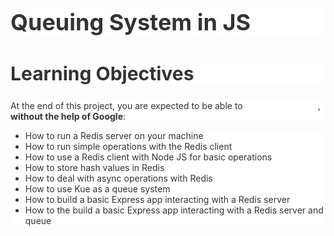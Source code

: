 <h1 style="text-align: start;color: rgb(51, 51, 51);background-color: rgb(255, 255, 255);font-size: 36px;">Queuing System in JS</h1>
<h2 style="text-align: start;color: rgb(51, 51, 51);background-color: rgb(255, 255, 255);font-size: 30px;">Learning Objectives</h2>
<p style="text-align: start;color: rgb(51, 51, 51);background-color: rgb(255, 255, 255);font-size: 14px;">At the end of this project, you are expected to be able to <a href="https://intranet.alxswe.com/rltoken/7yh7c3Zyy1RyUsdwlfsyDg" title="explain to anyone" target="_blank" style="color: transparent;">explain to anyone</a>, <strong><strong>without the help of Google</strong></strong>:</p>
<ul style="text-align: start;color: rgb(51, 51, 51);background-color: rgb(255, 255, 255);font-size: 14px;">
    <li>How to run a Redis server on your machine</li>
    <li>How to run simple operations with the Redis client</li>
    <li>How to use a Redis client with Node JS for basic operations</li>
    <li>How to store hash values in Redis</li>
    <li>How to deal with async operations with Redis</li>
    <li>How to use Kue as a queue system</li>
    <li>How to build a basic Express app interacting with a Redis server</li>
    <li>How to the build a basic Express app interacting with a Redis server and queue</li>
</ul>